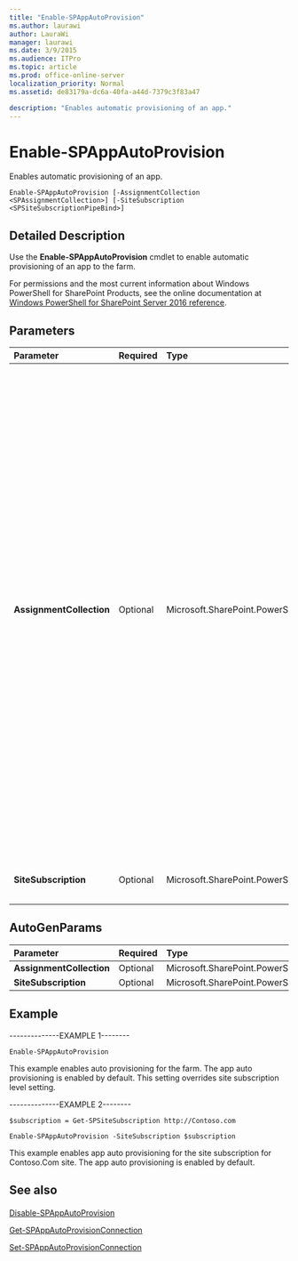 ```yaml
---
title: "Enable-SPAppAutoProvision"
ms.author: laurawi
author: LauraWi
manager: laurawi
ms.date: 3/9/2015
ms.audience: ITPro
ms.topic: article
ms.prod: office-online-server
localization_priority: Normal
ms.assetid: de83179a-dc6a-40fa-a44d-7379c3f83a47

description: "Enables automatic provisioning of an app."
---
```


# Enable-SPAppAutoProvision

Enables automatic provisioning of an app.
  
```
Enable-SPAppAutoProvision [-AssignmentCollection <SPAssignmentCollection>] [-SiteSubscription <SPSiteSubscriptionPipeBind>]
```

## Detailed Description

Use the **Enable-SPAppAutoProvision** cmdlet to enable automatic provisioning of an app to the farm. 
  
For permissions and the most current information about Windows PowerShell for SharePoint Products, see the online documentation at [Windows PowerShell for SharePoint Server 2016 reference](https://go.microsoft.com/fwlink/p/?LinkId=671715).
  
## Parameters

|**Parameter**|**Required**|**Type**|**Description**|
|:-----|:-----|:-----|:-----|
|**AssignmentCollection** <br/> |Optional  <br/> |Microsoft.SharePoint.PowerShell.SPAssignmentCollection  <br/> |Manages objects for the purpose of proper disposal. Use of objects, such as **SPWeb** or **SPSite**, can use large amounts of memory and use of these objects in Windows PowerShell scripts requires proper memory management. Using the **SPAssignment** object, you can assign objects to a variable and dispose of the objects after they are needed to free up memory. When **SPWeb**, **SPSite**, or **SPSiteAdministration** objects are used, the objects are automatically disposed of if an assignment collection or the **Global** parameter is not used.  <br/> > [!NOTE]> When the **Global** parameter is used, all objects are contained in the global store. If objects are not immediately used, or disposed of by using the **Stop-SPAssignment** command, an out-of-memory scenario can occur.           |
|**SiteSubscription** <br/> |Optional  <br/> |Microsoft.SharePoint.PowerShell.SPSiteSubscriptionPipeBind  <br/> |Specifies the site collection for which auto provisioning is to be enabled.  <br/> |
   
## AutoGenParams

|**Parameter**|**Required**|**Type**|**Description**|
|:-----|:-----|:-----|:-----|
|**AssignmentCollection** <br/> |Optional  <br/> |Microsoft.SharePoint.PowerShell.SPAssignmentCollection  <br/> ||
|**SiteSubscription** <br/> |Optional  <br/> |Microsoft.SharePoint.PowerShell.SPSiteSubscriptionPipeBind  <br/> ||
   
## Example

--------------EXAMPLE 1--------
  
```
Enable-SPAppAutoProvision
```

This example enables auto provisioning for the farm. The app auto provisioning is enabled by default. This setting overrides site subscription level setting.
  
--------------EXAMPLE 2--------
  
```
$subscription = Get-SPSiteSubscription http://Contoso.com
```

```
Enable-SPAppAutoProvision -SiteSubscription $subscription
```

This example enables app auto provisioning for the site subscription for Contoso.Com site. The app auto provisioning is enabled by default.
  
## See also

#### 

[Disable-SPAppAutoProvision](disable-spappautoprovision.md)
  
[Get-SPAppAutoProvisionConnection](get-spappautoprovisionconnection.md)
  
[Set-SPAppAutoProvisionConnection](set-spappautoprovisionconnection.md)

